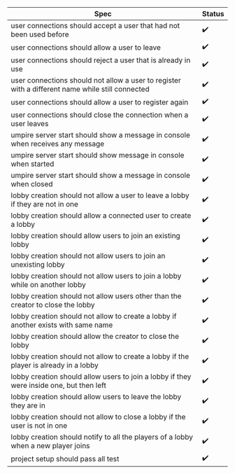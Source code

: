 |Spec|Status|
|----|------|
| user connections should accept a user that had not been used before | :heavy_check_mark: |
| user connections should allow a user to leave | :heavy_check_mark: |
| user connections should reject a user that is already in use | :heavy_check_mark: |
| user connections should not allow a user to register with a different name while still connected | :heavy_check_mark: |
| user connections should allow a user to register again | :heavy_check_mark: |
| user connections should close the connection when a user leaves | :heavy_check_mark: |
| umpire server start should show a message in console when receives any message | :heavy_check_mark: |
| umpire server start should show message in console when started | :heavy_check_mark: |
| umpire server start should show a message in console when closed | :heavy_check_mark: |
| lobby creation should not allow a user to leave a lobby if they are not in one | :heavy_check_mark: |
| lobby creation should allow a connected user to create a lobby | :heavy_check_mark: |
| lobby creation should allow users to join an existing lobby | :heavy_check_mark: |
| lobby creation should not allow users to join an unexisting lobby | :heavy_check_mark: |
| lobby creation should not allow users to join a lobby while on another lobby | :heavy_check_mark: |
| lobby creation should not allow users other than the creator to close the lobby | :heavy_check_mark: |
| lobby creation should not allow to create a lobby if another exists with same name | :heavy_check_mark: |
| lobby creation should allow the creator to close the lobby | :heavy_check_mark: |
| lobby creation should not allow to create a lobby if the player is already in a lobby | :heavy_check_mark: |
| lobby creation should allow users to join a lobby if they were inside one, but then left | :heavy_check_mark: |
| lobby creation should allow users to leave the lobby they are in | :heavy_check_mark: |
| lobby creation should not allow to close a lobby if the user is not in one | :heavy_check_mark: |
| lobby creation should notify to all the players of a lobby when a new player joins | :heavy_check_mark: |
| project setup should pass all test | :heavy_check_mark: |
